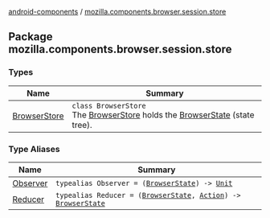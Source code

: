 [android-components](../index.md) / [mozilla.components.browser.session.store](./index.md)

## Package mozilla.components.browser.session.store

### Types

| Name | Summary |
|---|---|
| [BrowserStore](-browser-store/index.md) | `class BrowserStore`<br>The [BrowserStore](-browser-store/index.md) holds the [BrowserState](../mozilla.components.browser.session.state/-browser-state/index.md) (state tree). |

### Type Aliases

| Name | Summary |
|---|---|
| [Observer](-observer.md) | `typealias Observer = (`[`BrowserState`](../mozilla.components.browser.session.state/-browser-state/index.md)`) -> `[`Unit`](https://kotlinlang.org/api/latest/jvm/stdlib/kotlin/-unit/index.html) |
| [Reducer](-reducer.md) | `typealias Reducer = (`[`BrowserState`](../mozilla.components.browser.session.state/-browser-state/index.md)`, `[`Action`](../mozilla.components.browser.session.action/-action.md)`) -> `[`BrowserState`](../mozilla.components.browser.session.state/-browser-state/index.md) |
